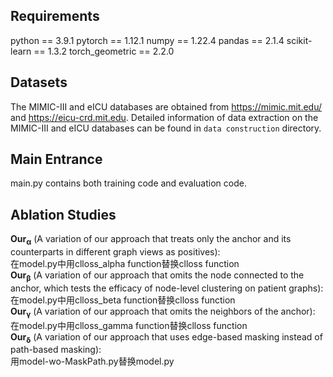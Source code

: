 ## Requirements
python == 3.9.1 pytorch == 1.12.1 numpy == 1.22.4 pandas == 2.1.4 scikit-learn == 1.3.2 torch_geometric == 2.2.0

## Datasets
The MIMIC-III and eICU databases are obtained from https://mimic.mit.edu/ and https://eicu-crd.mit.edu.
Detailed information of data extraction on the MIMIC-III and eICU databases can be found in ```data construction``` directory. 

## Main Entrance
main.py contains both training code and evaluation code.

## Ablation Studies
$\mathbf{Our_{\alpha}}$ (A variation of our approach that treats only the anchor and its counterparts in different graph views as positives):  
在model.py中用clloss_alpha function替换clloss function  
$\mathbf{Our_{\beta}}$ (A variation of our approach that omits the node connected to the anchor, which tests the efficacy of node-level clustering on patient graphs):  
在model.py中用clloss_beta function替换clloss function  
$\mathbf{Our_{\gamma}}$ (A variation of our approach that omits the neighbors of the anchor):  
在model.py中用clloss_gamma function替换clloss function  
$\mathbf{Our_{\delta}}$ (A variation of our approach that uses edge-based masking instead of path-based masking):  
用model-wo-MaskPath.py替换model.py
